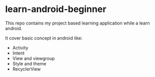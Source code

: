 # learn-android-beginner

This repo contains my project based learning application while a learn android.

It cover basic concept in android like:
* Activity
* Intent
* View and viewgroup
* Style and theme
* RecyclerView

